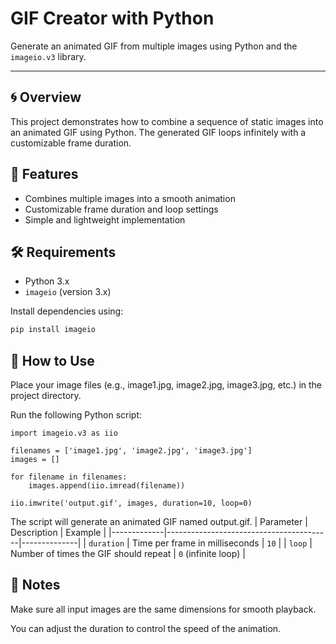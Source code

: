 # GIF Creator with Python

Generate an animated GIF from multiple images using Python and the `imageio.v3` library.

---

## 🌀 Overview

This project demonstrates how to combine a sequence of static images into an animated GIF using Python. The generated GIF loops infinitely with a customizable frame duration.

## 🚀 Features

- Combines multiple images into a smooth animation  
- Customizable frame duration and loop settings  
- Simple and lightweight implementation  

## 🛠 Requirements

- Python 3.x  
- `imageio` (version 3.x)

Install dependencies using:

```bash
pip install imageio
```
## 📁 How to Use
Place your image files (e.g., image1.jpg, image2.jpg, image3.jpg, etc.) in the project directory.

Run the following Python script:


```
import imageio.v3 as iio

filenames = ['image1.jpg', 'image2.jpg', 'image3.jpg']
images = []

for filename in filenames:
    images.append(iio.imread(filename))

iio.imwrite('output.gif', images, duration=10, loop=0)
```
The script will generate an animated GIF named output.gif.
| Parameter   | Description                             | Example      |
|-------------|-----------------------------------------|--------------|
| `duration`  | Time per frame in milliseconds          | `10`         |
| `loop`      | Number of times the GIF should repeat   | `0` (infinite loop) |

## 📌 Notes
Make sure all input images are the same dimensions for smooth playback.

You can adjust the duration to control the speed of the animation.
